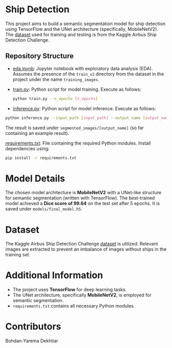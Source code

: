 # Ship Detection

This project aims to build a semantic segmentation model for ship detection using TensorFlow and the UNet architecture (specifically, MobileNetV2). The [dataset](https://www.kaggle.com/c/airbus-ship-detection/data?select=train_ship_segmentations_v2.csv) used for training and testing is from the Kaggle Airbus Ship Detection Challenge.

## Repository Structure

- [eda.ipynb](eda.ipynb): Jupyter notebook with exploratory data analysis (EDA). Assumes the presence of the `train_v2` directory from the dataset in the project under the name `training_images`.

- [train.py](train.py): Python script for model training. Execute as follows:
  ```bash
  python train.py --n_epochs [n_epochs]
  ```
  
- [inference.py](inference.py): Python script for model inference. Execute as follows:
```bash
python inference.py --input_path [input_path] --output_name [output_name]
```
The result is saved under `segmented_images/[output_name]` (so far containing an example result).

[requirements.txt](requirements.txt): File containing the required Python modules. Install dependencies using:
```bash
pip install -r requirements.txt
```
# Model Details

The chosen model architecture is **MobileNetV2** with a UNet-like structure for semantic segmentation (written with TensorFlow). The best-trained model achieved a **Dice score of 99.64** on the test set after 5 epochs. It is saved under `models/final_model.h5`.

# Dataset

The Kaggle Airbus Ship Detection Challenge [dataset](https://www.kaggle.com/c/airbus-ship-detection/data?select=train_ship_segmentations_v2.csv) is utilized. Relevant images are extracted to prevent an imbalance of images without ships in the training set.

# Additional Information

- The project uses **TensorFlow** for deep learning tasks.
- The UNet architecture, specifically **MobileNetV2**, is employed for semantic segmentation.
- `requirements.txt` contains all necessary Python modules.

# Contributors

Bohdan-Yarema Dekhtiar
